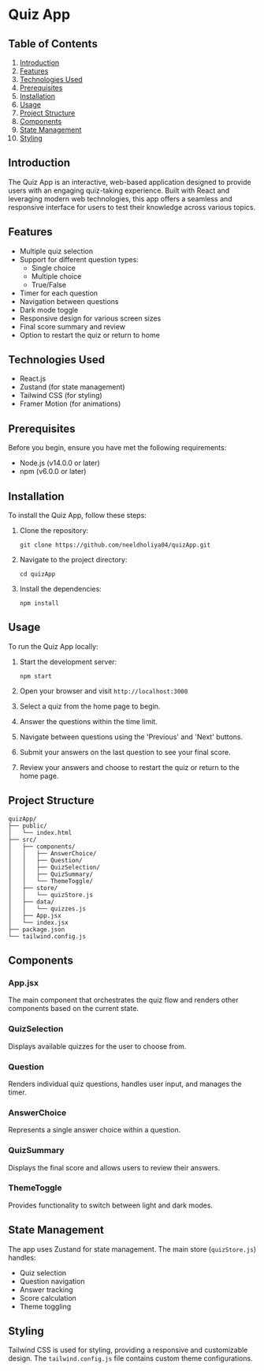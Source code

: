 # Quiz App

## Table of Contents
1. [Introduction](#introduction)
2. [Features](#features)
3. [Technologies Used](#technologies-used)
4. [Prerequisites](#prerequisites)
5. [Installation](#installation)
6. [Usage](#usage)
7. [Project Structure](#project-structure)
8. [Components](#components)
9. [State Management](#state-management)
10. [Styling](#styling)

## Introduction

The Quiz App is an interactive, web-based application designed to provide users with an engaging quiz-taking experience. Built with React and leveraging modern web technologies, this app offers a seamless and responsive interface for users to test their knowledge across various topics.

## Features

- Multiple quiz selection
- Support for different question types:
  - Single choice
  - Multiple choice
  - True/False
- Timer for each question
- Navigation between questions
- Dark mode toggle
- Responsive design for various screen sizes
- Final score summary and review
- Option to restart the quiz or return to home

## Technologies Used

- React.js
- Zustand (for state management)
- Tailwind CSS (for styling)
- Framer Motion (for animations)

## Prerequisites

Before you begin, ensure you have met the following requirements:
- Node.js (v14.0.0 or later)
- npm (v6.0.0 or later)

## Installation

To install the Quiz App, follow these steps:

1. Clone the repository:
   ```
   git clone https://github.com/neeldholiya04/quizApp.git
   ```

2. Navigate to the project directory:
   ```
   cd quizApp
   ```

3. Install the dependencies:
   ```
   npm install
   ```

## Usage

To run the Quiz App locally:

1. Start the development server:
   ```
   npm start
   ```

2. Open your browser and visit `http://localhost:3000`

3. Select a quiz from the home page to begin.

4. Answer the questions within the time limit.

5. Navigate between questions using the 'Previous' and 'Next' buttons.

6. Submit your answers on the last question to see your final score.

7. Review your answers and choose to restart the quiz or return to the home page.

## Project Structure

```
quizApp/
├── public/
│   └── index.html
├── src/
│   ├── components/
│   │   ├── AnswerChoice/
│   │   ├── Question/
│   │   ├── QuizSelection/
│   │   ├── QuizSummary/
│   │   └── ThemeToggle/
│   ├── store/
│   │   └── quizStore.js
│   ├── data/
│   │   └── quizzes.js
│   ├── App.jsx
│   └── index.jsx
├── package.json
└── tailwind.config.js
```

## Components

### App.jsx
The main component that orchestrates the quiz flow and renders other components based on the current state.

### QuizSelection
Displays available quizzes for the user to choose from.

### Question
Renders individual quiz questions, handles user input, and manages the timer.

### AnswerChoice
Represents a single answer choice within a question.

### QuizSummary
Displays the final score and allows users to review their answers.

### ThemeToggle
Provides functionality to switch between light and dark modes.

## State Management

The app uses Zustand for state management. The main store (`quizStore.js`) handles:
- Quiz selection
- Question navigation
- Answer tracking
- Score calculation
- Theme toggling

## Styling

Tailwind CSS is used for styling, providing a responsive and customizable design. The `tailwind.config.js` file contains custom theme configurations.

